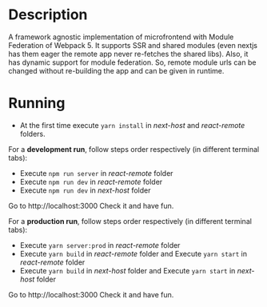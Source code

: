 # Description
A framework agnostic implementation of microfrontend with Module Federation of Webpack 5. It supports SSR and shared modules (even nextjs has them eager the remote app never re-fetches the shared libs). Also, it has dynamic support for module federation. So, remote module urls can be changed without re-building the app and can be given in runtime.

<!-- ## You can find a detailed explanation in medium blog post which written by me:
https://medium.com/@metinarslanturkk/how-i-implemented-dynamic-loaded-framework-agnostic-microfrontend-app-with-nextjs-and-react-which-620ff3df4298 -->

# Running

- At the first time execute ```yarn install``` in _next-host_ and _react-remote_ folders.

For a __development run__, follow steps order respectively (in different terminal tabs):

- Execute ```npm run server``` in _react-remote_ folder
- Execute ```npm run dev``` in _react-remote_ folder
- Execute ```npm run dev``` in _next-host_ folder

Go to http://localhost:3000 Check it and have fun.

For a __production run__, follow steps order respectively (in different terminal tabs):

- Execute ```yarn server:prod``` in _react-remote_ folder
- Execute ```yarn build``` in _react-remote_ folder and Execute ```yarn start``` in _react-remote_ folder
- Execute ```yarn build``` in _next-host_ folder and Execute ```yarn start``` in _next-host_ folder

Go to http://localhost:3000 Check it and have fun.